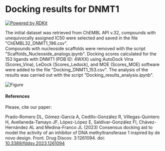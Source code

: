 # Docking results for DNMT1 
[![Powered by RDKit](https://img.shields.io/badge/Powered%20by-RDKit-3838ff.svg?logo=data:image/png;base64,iVBORw0KGgoAAAANSUhEUgAAABAAAAAQBAMAAADt3eJSAAAABGdBTUEAALGPC/xhBQAAACBjSFJNAAB6JgAAgIQAAPoAAACA6AAAdTAAAOpgAAA6mAAAF3CculE8AAAAFVBMVEXc3NwUFP8UPP9kZP+MjP+0tP////9ZXZotAAAAAXRSTlMAQObYZgAAAAFiS0dEBmFmuH0AAAAHdElNRQfmAwsPGi+MyC9RAAAAQElEQVQI12NgQABGQUEBMENISUkRLKBsbGwEEhIyBgJFsICLC0iIUdnExcUZwnANQWfApKCK4doRBsKtQFgKAQC5Ww1JEHSEkAAAACV0RVh0ZGF0ZTpjcmVhdGUAMjAyMi0wMy0xMVQxNToyNjo0NyswMDowMDzr2J4AAAAldEVYdGRhdGU6bW9kaWZ5ADIwMjItMDMtMTFUMTU6MjY6NDcrMDA6MDBNtmAiAAAAAElFTkSuQmCC)](https://www.rdkit.org/)
    
The initial dataset was retrieved from ChEMBL API v.32, compounds with unequivocally assigned IC50 were selected and saved in the file "ChEMBL32_DNMT1_196.csv". <br>
Compounds with nucleoside scaffolds were removed with the script "Scaffolds_Nucleoside_analogs.ipynb". Docking scores calculated for the 153 ligands with DNMT1 (PDB ID: 4WXX) using AutoDock Vina (Scores_Vina), LeDock (Scores_Ledock), and MOE (Scores_MOE) software were added to the file "Docking_DNMT1_153.csv". The analysis of the results was carried out with the script "Docking_results_analysis.ipynb".

![Figure](https://github.com/DIFACQUIM/DNMT1-Protocol/blob/1207c017cf0046abc69f4728fca77e16c9f9b13b/Figure.jpg)

#### References

Please, cite our paper:

Prado-Romero DL, Gómez-García A, Cedillo-González R, Villegas-Quintero H, Avellaneda-Tamayo JF, López-López E, Saldívar-González FI, Chávez-Hernández AL and Medina-Franco JL (2023) Consensus docking aid to model the activity of an inhibitor of DNA methyltransferase 1 inspired by de novo design. Front. Drug Discov. 3:1261094. doi: [10.3389/fddsv.2023.1261094](https://www.frontiersin.org/articles/10.3389/fddsv.2023.1261094/full)
